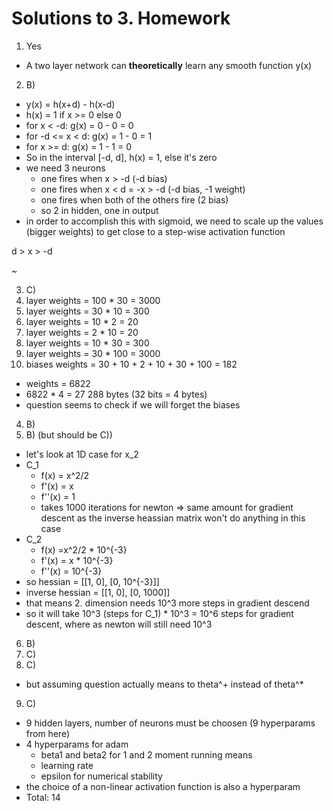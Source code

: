 # Solutions to 3. Homework

1. Yes
  * A two layer network can **theoretically** learn any smooth function y(x)
2. B)

* y(x) = h(x+d) - h(x-d)
* h(x) = 1 if x >= 0 else 0
* for x < -d: g(x) = 0 - 0 = 0
* for -d <= x < d: g(x) = 1 - 0 = 1
* for x >= d: g(x) = 1 - 1 = 0
* So in the interval [-d, d], h(x) = 1, else it's zero
* we need 3 neurons
  * one fires when x > -d (-d bias)
  * one fires when x < d = -x > -d (-d bias, -1 weight)
  * one fires when both of the others fire (2 bias)
  * so 2 in hidden, one in output
* in order to accomplish this with sigmoid, we need to scale up the values (bigger weights) 
to get close to a step-wise activation function

d > x > -d

~ 



3. C)
  1. layer weights = 100 * 30 = 3000
  1. layer weights = 30 * 10 = 300
  1. layer weights = 10 * 2 = 20
  1. layer weights = 2 * 10 = 20
  1. layer weights = 10 * 30 = 300
  1. layer weights = 30 * 100 = 3000
  1. biases weights = 30 + 10 + 2 + 10 + 30 + 100 = 182
  * weights = 6822
  * 6822 * 4 = 27 288  bytes (32 bits = 4 bytes)
  * question seems to check if we will forget the biases
4. B)
5. B) (but should be C))
  * let's look at 1D case for x_2
  * C_1
    * f(x) = x^2/2
    * f'(x) = x
    * f''(x) = 1 
    * takes 1000 iterations for newton => same amount for gradient descent
	as the inverse heassian matrix won't do anything in this case
  * C_2
    * f(x) =x^2/2 * 10^{-3}
    * f'(x) = x * 10^{-3}
    * f''(x) = 10^{-3}
  * so hessian = [[1, 0], [0, 10^{-3}]]
  * inverse hessian = [[1, 0], [0, 1000]]
  * that means 2. dimension needs 10^3 more steps in gradient descend
  * so it will take 10^3 (steps for C_1) * 10^3 = 10^6 steps for gradient descent, where as newton will still need 10^3
6. B)
7. C)
8. C)
  * but assuming question actually means to theta^+ instead of theta^*
9. C)
  * 9 hidden layers, number of neurons must be choosen (9 hyperparams from here)
  * 4 hyperparams for adam
    * beta1 and beta2 for 1 and 2 moment running means
    * learning rate
    * epsilon for numerical stability
  * the choice of a non-linear activation function is also a hyperparam
  * Total: 14
